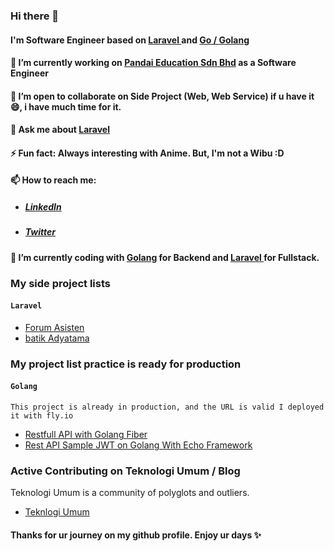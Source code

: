 ### Hi there 👋

<!--
**WahidinAji/WahidinAji** is a ✨ _special_ ✨ repository because its `README.md` (this file) appears on your GitHub profile.

Here are some ideas to get you started:

- 🔭 I’m currently working on ...
- 🌱 I’m currently learning ...
- 👯 I’m looking to collaborate on ...
- 🤔 I’m looking for help with ...
- 💬 Ask me about ...
- 📫 How to reach me: ...
- 😄 Pronouns: ...
- ⚡ Fun fact: ...
-->

#### I'm Software Engineer based on <a href="https://laravel.com/docs"> Laravel </a> and [Go / Golang](https://go.dev/)
#### 🔭 I’m currently working on [Pandai Education Sdn Bhd](https://pandai.org/) as a Software Engineer
#### 👯 I’m open to collaborate on Side Project (Web, Web Service) if u have it 😄, i have much time for it.
#### 💬 Ask me about <a href="https://laravel.com/docs"> Laravel </a>
#### ⚡ Fun fact: Always interesting with Anime. But, I'm not a Wibu :D
#### 📫 How to reach me: 
   * ##### <a href="https://www.linkedin.com/in/wahidin-aji/"> LinkedIn </a>
   * ##### <a href="https://twitter.com/a17wahidin"> Twitter </a>
#### 🌱 I’m currently coding with <a href="https://go.dev/">Golang</a> for Backend and <a href="https://laravel.com/docs"> Laravel </a> for Fullstack.

### My side project lists
#### `Laravel`
* [Forum Asisten](https://forumasisten.or.id/)
* [batik Adyatama](https://batikadyatma.my.id/)

### My project list practice is ready for production
#### `Golang`
```
This project is already in production, and the URL is valid I deployed it with fly.io
```
* [Restfull API with Golang Fiber](https://slice-fiber.fly.dev/)
* [Rest API Sample JWT on Golang With Echo Framework](https://go-jwt.fly.dev/)

### Active Contributing on Teknologi Umum / Blog
Teknologi Umum is a community of polyglots and outliers.

* [Teknlogi Umum](https://github.com/teknologi-umum/blog)

#### Thanks for ur journey on my github profile. Enjoy ur days ✨

<!-- [![Top Langs](https://github-readme-stats.vercel.app/api/top-langs/?username=WahidinAji&layout=compact)](https://github.com/WahidinAji/github-readme-stats) -->
